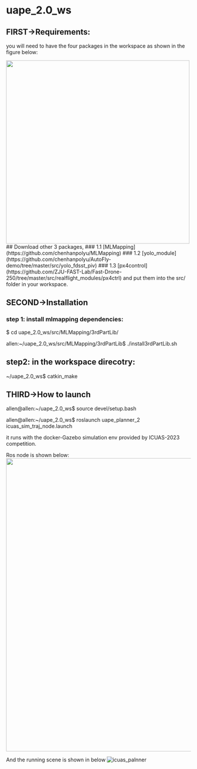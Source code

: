 # uape_2.0_ws


## FIRST->Requirements: 
you will need to have the four packages in the workspace as shown in the figure below:

<img src="https://user-images.githubusercontent.com/59171742/221505002-1ec91827-7f4e-4658-a9af-7fadae330e67.png"  width="500">
## Download other 3 packages,
### 1.1 [MLMapping](https://github.com/chenhanpolyu/MLMapping) 
### 1.2 [yolo_module](https://github.com/chenhanpolyu/AutoFly-demo/tree/master/src/yolo_fdsst_piv)
### 1.3 [px4control](https://github.com/ZJU-FAST-Lab/Fast-Drone-250/tree/master/src/realflight_modules/px4ctrl)
and put them into the src/ folder in your workspace.

## SECOND->Installation
### step 1: install mlmapping dependencies:
$ cd uape_2.0_ws/src/MLMapping/3rdPartLib/

allen:~/uape_2.0_ws/src/MLMapping/3rdPartLib$ ./install3rdPartLib.sh

## step2: in the workspace direcotry:
~/uape_2.0_ws$ catkin_make

## THIRD->How to launch
allen@allen:~/uape_2.0_ws$ source devel/setup.bash 

allen@allen:~/uape_2.0_ws$ roslaunch uape_planner_2 icuas_sim_traj_node.launch 

it runs with the docker-Gazebo simulation env provided by ICUAS-2023 competition.

Ros node is shown below:
<img src="https://user-images.githubusercontent.com/59171742/221510752-85ff7544-8dd2-4ff8-89fd-fc39fecf558c.png" width="800">

And the running scene is shown in below
![icuas_palnner](https://user-images.githubusercontent.com/59171742/221510875-22b40571-8f39-46e9-916a-b2bbe3230f32.png)

